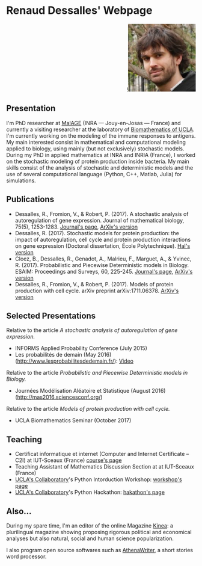 # Renaud Dessalles' Webpage
<div align="right">!<img src="./images/dessalles-180x180.jpg" alt="Renaud Dessalles photo"></div>

## Presentation

I'm PhD researcher at [MaIAGE](http://maiage.jouy.inra.fr/) (INRA — Jouy-en-Josas — France) and currently a visiting researcher at the laboratory of [Biomathematics of UCLA](http://biomath.ucla.edu/). I'm currently working on the modeling of the immune responses to antigens. My main interested consist in mathematical and computational modeling applied to biology, using mainly (but not exclusively) stochastic models. During my PhD in applied mathematics at INRA and INRIA (France), I worked on the stochastic modeling of protein production inside bacteria. My main skills consist of the analysis of stochastic and deterministic models and the use of several computational language (Python, C++, Matlab, Julia) for simulations.

## Publications
* Dessalles, R., Fromion, V., & Robert, P. (2017). A stochastic analysis of autoregulation of gene expression. Journal of mathematical biology, 75(5), 1253-1283. [Journal's page](https://link.springer.com/article/10.1007/s00285-017-1116-7), [ArXiv's version](https://arxiv.org/abs/1509.02045)
* Dessalles, R. (2017). Stochastic models for protein production: the impact of autoregulation, cell cycle and protein production interactions on gene expression (Doctoral dissertation, École Polytechnique). [Hal's version](https://tel.archives-ouvertes.fr/tel-01482087/)
* Cloez, B., Dessalles, R., Genadot, A., Malrieu, F., Marguet, A., & Yvinec, R. (2017). Probabilistic and Piecewise Deterministic models in Biology. ESAIM: Proceedings and Surveys, 60, 225-245. [Journal's page](https://www.esaim-proc.org/articles/proc/abs/2017/05/proc186012/proc186012.html), [ArXiv's version](https://arxiv.org/abs/1706.09163)
* Dessalles, R., Fromion, V., & Robert, P. (2017). Models of protein production with cell cycle. arXiv preprint arXiv:1711.06378. [ArXiv's version](https://arxiv.org/abs/1711.06378)


## Selected Presentations
Relative to the article *A stochastic analysis of autoregulation of gene expression.*
* INFORMS Applied Probability Conference (July 2015)
* Les probabilités de demain (May 2016) (http://www.lesprobabilitesdedemain.fr/): [Video](https://www.youtube.com/watch?v=gbVSSXbVCZw&t)

Relative to the article *Probabilistic and Piecewise Deterministic models in Biology.*
* Journées Modélisation Aléatoire et Statistique (August 2016) (http://mas2016.sciencesconf.org/)

Relative to the article *Models of protein production with cell cycle.*
* UCLA Biomathematics Seminar (October 2017)


## Teaching
* Certificat informatique et internet (Computer and Internet Certificate – C2I) at IUT-Sceaux (France) [course's page](https://team.inria.fr/rap/members/dessalles/enseignement-iut/)
* Teaching Assistant of Mathematics Discussion Section at at IUT-Sceaux (France)
* [UCLA's Collaboratory](https://qcb.ucla.edu/collaboratory/people/)'s Python Intorduction Workshop: [workshop's page](https://github.com/QCB-Collaboratory/W9.Python)
* [UCLA's Collaboratory](https://qcb.ucla.edu/collaboratory/people/)'s Python Hackathon: [hakathon's page](https://github.com/QCB-Collaboratory/Python-Hackathon-Fall2017/tree/master/Materials_Resources)

## Also…

During my spare time, I'm an editor of the online Magazine [Kinea](http://kinea.media): a plurilingual magazine showing proposing rigorous political and economical analyses but also natural, social and human science popularization.

I also program open source softwares such as [AthenaWriter](https://github.com/grumpfou/AthenaWriter), a short stories word processor.
